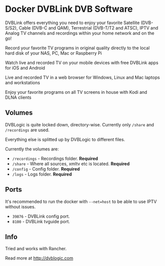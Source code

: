 # Docker DVBLink DVB Software

DVBLink offers everything you need to enjoy your favorite Satellite (DVB-S/S2), Cable (DVB-C and QAM), Terrestrial (DVB-T/T2 and ATSC), IPTV and Analog TV channels and recordings within your home network and on the go!

Record your favorite TV programs in original quality directly to the local hard disk of your NAS, PC, Mac or Raspberry Pi

Watch live and recorded TV on your mobile devices with free DVBLink apps for iOS and Android

Live and recorded TV in a web browser for Windows, Linux and Mac laptops and workstations

Enjoy your favorite programs on all TV screens in house with Kodi and DLNA clients

## Volumes

DVBLogic is quite locked down, directory-wise. Currently only `/share` and `/recordings` are used.

Everything else is splitted up by DVBLogic to different files.

Currently the volumes are:

* `/recordings` - Recordings folder. **Required**
* `/share` - Where all sources, xmltv etc is located. **Required**
* `/config` - Config folder. **Required**
* `/logs` - Logs folder. **Required**

## Ports

It's recommended to run the docker with `--net=host` to be able to use IPTV without issues.

* `39876` - DVBLink config port.
* `8100` - DVBLink tvguide port.

## Info

Tried and works with Rancher.

Read more at http://dvblogic.com
